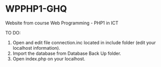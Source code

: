 # WPPHP1-GHQ
Website from course Web Programming - PHP1 in ICT

TO DO:

1. Open and edit file connection.inc located in include folder (edit your localhost information).
2. Import the database from Database Back Up folder.
3. Open index.php on your localhost.
